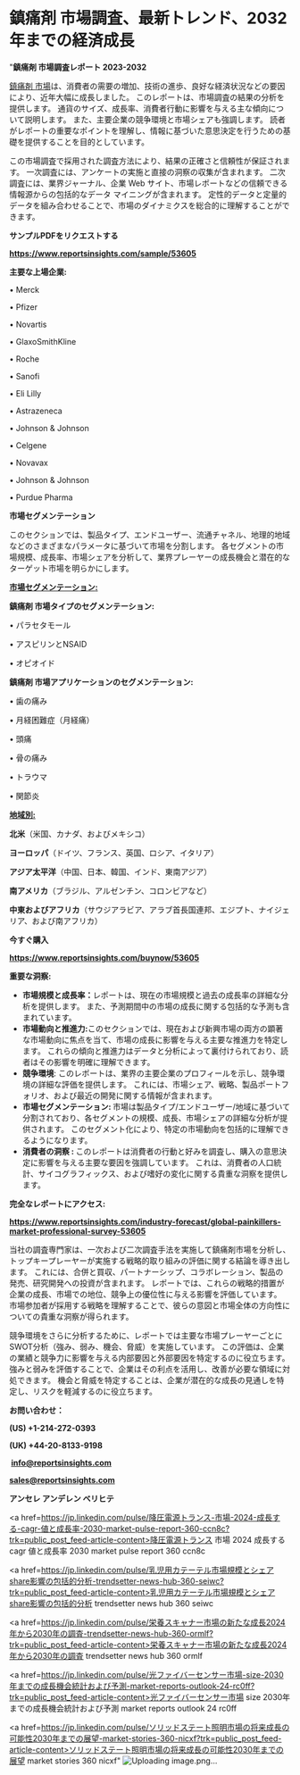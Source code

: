# 鎮痛剤 市場調査、最新トレンド、2032 年までの経済成長

"<strong>鎮痛剤 市場調査レポート 2023-2032</strong>

<a href=https://www.reportsinsights.com/sample/53605>鎮痛剤 市場</a>は、消費者の需要の増加、技術の進歩、良好な経済状況などの要因により、近年大幅に成長しました。 このレポートは、市場調査の結果の分析を提供します。 通貨のサイズ、成長率、消費者行動に影響を与える主な傾向について説明します。 また、主要企業の競争環境と市場シェアも強調します。 読者がレポートの重要なポイントを理解し、情報に基づいた意思決定を行うための基礎を提供することを目的としています。

この市場調査で採用された調査方法により、結果の正確さと信頼性が保証されます。 一次調査には、アンケートの実施と直接の洞察の収集が含まれます。 二次調査には、業界ジャーナル、企業 Web サイト、市場レポートなどの信頼できる情報源からの包括的なデータ マイニングが含まれます。 定性的データと定量的データを組み合わせることで、市場のダイナミクスを総合的に理解することができます。

<strong><b>サンプルPDFをリクエストする</b></strong>

<a href=https://www.reportsinsights.com/sample/53605><strong><u>https://www.reportsinsights.com/sample/53605</u></strong></a>

<strong>主要な上場企業:</strong>

• Merck

• Pfizer

• Novartis

• GlaxoSmithKline

• Roche

• Sanofi

• Eli Lilly

• Astrazeneca

• Johnson & Johnson

• Celgene

• Novavax

• Johnson & Johnson

• Purdue Pharma

<strong>市場セグメンテーション</strong>

このセクションでは、製品タイプ、エンドユーザー、流通チャネル、地理的地域などのさまざまなパラメータに基づいて市場を分割します。 各セグメントの市場規模、成長率、市場シェアを分析して、業界プレーヤーの成長機会と潜在的なターゲット市場を明らかにします。

<strong><u>市場セグメンテーション</u></strong><strong><u>:</u></strong>

<strong>鎮痛剤 市場タイプのセグメンテーション:</strong>

• パラセタモール

• アスピリンとNSAID

• オピオイド

<strong>鎮痛剤 市場アプリケーションのセグメンテーション:</strong>

• 歯の痛み

• 月経困難症（月経痛）

• 頭痛

• 骨の痛み

• トラウマ

• 関節炎

<strong><u>地域別</u></strong><strong><u>:</u></strong>

<strong>北米</strong>（米国、カナダ、およびメキシコ）

<strong>ヨーロッパ</strong>（ドイツ、フランス、英国、ロシア、イタリア）

<strong>アジア太平洋</strong>（中国、日本、韓国、インド、東南アジア）

<strong>南アメリカ</strong>（ブラジル、アルゼンチン、コロンビアなど）

<strong>中東およびアフリカ</strong>（サウジアラビア、アラブ首長国連邦、エジプト、ナイジェリア、および南アフリカ）

<strong>今すぐ購入</strong>

<a href=https://www.reportsinsights.com/buynow/53605><strong><u>https://www.reportsinsights.com/buynow/53605</u></strong></a>

<strong>重要な洞察:</strong>
<ul>
  <li><strong>市場規模と成長率：</strong>レポートは、現在の市場規模と過去の成長率の詳細な分析を提供します。 また、予測期間中の市場の成長に関する包括的な予測も含まれています。</li>
  <li><strong>市場動向と推進力:</strong>このセクションでは、現在および新興市場の両方の顕著な市場動向に焦点を当て、市場の成長に影響を与える主要な推進力を特定します。 これらの傾向と推進力はデータと分析によって裏付けられており、読者はその影響を明確に理解できます。</li>
  <li><strong>競争環境</strong>: このレポートは、業界の主要企業のプロフィールを示し、競争環境の詳細な評価を提供します。 これには、市場シェア、戦略、製品ポートフォリオ、および最近の開発に関する情報が含まれます。</li>
  <li><strong>市場セグメンテーション: </strong>市場は製品タイプ/エンドユーザー/地域に基づいて分割されており、各セグメントの規模、成長、市場シェアの詳細な分析が提供されます。 このセグメント化により、特定の市場動向を包括的に理解できるようになります。</li>
  <li><strong>消費者の洞察 : </strong>このレポートは消費者の行動と好みを調査し、購入の意思決定に影響を与える主要な要因を強調しています。 これは、消費者の人口統計、サイコグラフィックス、および嗜好の変化に関する貴重な洞察を提供します。</li>
</ul>
<strong>完全なレポートにアクセス:</strong>

<a href=https://www.reportsinsights.com/industry-forecast/global-painkillers-market-professional-survey-53605><strong><u><b>https://www.reportsinsights.com/industry-forecast/global-painkillers-market-professional-survey-53605</b></u></strong></a>

当社の調査専門家は、一次および二次調査手法を実施して鎮痛剤市場を分析し、トップキープレーヤーが実施する戦略的取り組みの評価に関する結論を導き出します。 これには、合併と買収、パートナーシップ、コラボレーション、製品の発売、研究開発への投資が含まれます。 レポートでは、これらの戦略的措置が企業の成長、市場での地位、競争上の優位性に与える影響を評価しています。 市場参加者が採用する戦略を理解することで、彼らの意図と市場全体の方向性についての貴重な洞察が得られます。

競争環境をさらに分析するために、レポートでは主要な市場プレーヤーごとにSWOT分析（強み、弱み、機会、脅威）を実施しています。 この評価は、企業の業績と競争力に影響を与える内部要因と外部要因を特定するのに役立ちます。 強みと弱みを評価することで、企業はその利点を活用し、改善が必要な領域に対処できます。 機会と脅威を特定することは、企業が潜在的な成長の見通しを特定し、リスクを軽減するのに役立ちます。

<strong>お問い合わせ：</strong>

<strong>(US) +1-214-272-0393</strong>

<strong>(UK) +44-20-8133-9198</strong>

<strong> </strong><a href=info@reportsinsights.com><strong><u>info@reportsinsights.com</u></strong></a>

<a href=sales@reportsinsights.com><strong><u>sales@reportsinsights.com</u></strong></a>

<strong>アンセレ アンデレン ベリヒテ</strong>

<a href=https://jp.linkedin.com/pulse/降圧電源トランス-市場-2024-成長する-cagr-値と成長率-2030-market-pulse-report-360-ccn8c?trk=public_post_feed-article-content>降圧電源トランス 市場 2024 成長する cagr 値と成長率 2030 market pulse report 360 ccn8c</a>

<a href=https://jp.linkedin.com/pulse/乳児用カテーテル市場規模とシェアshare影響の包括的分析-trendsetter-news-hub-360-seiwc?trk=public_post_feed-article-content>乳児用カテーテル市場規模とシェアshare影響の包括的分析 trendsetter news hub 360 seiwc</a>

<a href=https://jp.linkedin.com/pulse/栄養スキャナー市場の新たな成長2024年から2030年の調査-trendsetter-news-hub-360-ormlf?trk=public_post_feed-article-content>栄養スキャナー市場の新たな成長2024年から2030年の調査 trendsetter news hub 360 ormlf</a>

<a href=https://jp.linkedin.com/pulse/光ファイバーセンサー市場-size-2030年までの成長機会統計および予測-market-reports-outlook-24-rc0ff?trk=public_post_feed-article-content>光ファイバーセンサー市場 size 2030年までの成長機会統計および予測 market reports outlook 24 rc0ff</a>

<a href=https://jp.linkedin.com/pulse/ソリッドステート照明市場の将来成長の可能性2030年までの展望-market-stories-360-nicxf?trk=public_post_feed-article-content>ソリッドステート照明市場の将来成長の可能性2030年までの展望 market stories 360 nicxf</a>"
![Uploading image.png…]()
